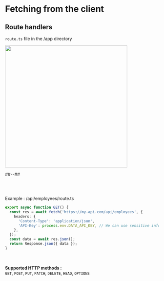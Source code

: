<!-- .slide: class="two-column with-code " -->

<style>
  .routerhandler-20 {
    width: 400px;
    height: auto;
  }
</style>

# Fetching from the client

## Route handlers

`route.ts` file in the /app directory

<img src="./assets/images/04-data-fetching/route-handler.png" class="routerhandler-20" />

##--##

<br/> <br/>

Example : /api/employees/route.ts

```ts
export async function GET() {
  const res = await fetch('https://my-api.com/api/employees', {
    headers: {
      'Content-Type': 'application/json',
      'API-Key': process.env.DATA_API_KEY, // We can use sensitive information
    },
  });
  const data = await res.json();
  return Response.json({ data });
}
```

<br/> <br/>
**Supported HTTP methods :**
<br/>
`GET`, `POST`, `PUT`, `PATCH`, `DELETE`, `HEAD`, `OPTIONS`
